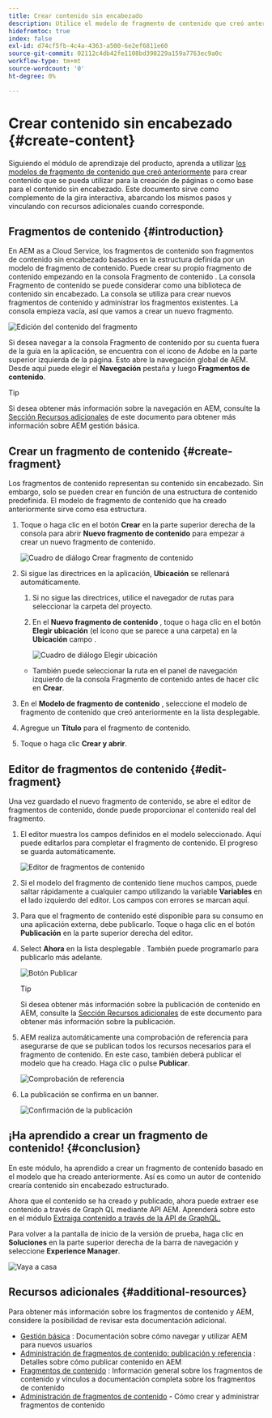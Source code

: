 ```yaml
---
title: Crear contenido sin encabezado
description: Utilice el modelo de fragmento de contenido que creó anteriormente para crear contenido que se pueda usar para la creación de páginas o como base para el contenido sin encabezado.
hidefromtoc: true
index: false
exl-id: d74cf5fb-4c4a-4363-a500-6e2ef6811e60
source-git-commit: 02112c4db42fe1108bd398229a159a7763ec9a0c
workflow-type: tm+mt
source-wordcount: '0'
ht-degree: 0%

---
```


# Crear contenido sin encabezado {#create-content}

Siguiendo el módulo de aprendizaje del producto, aprenda a utilizar [los modelos de fragmento de contenido que creó anteriormente](content-structure.md) para crear contenido que se pueda utilizar para la creación de páginas o como base para el contenido sin encabezado. Este documento sirve como complemento de la gira interactiva, abarcando los mismos pasos y vinculando con recursos adicionales cuando corresponde.

## Fragmentos de contenido {#introduction}

En AEM as a Cloud Service, los fragmentos de contenido son fragmentos de contenido sin encabezado basados en la estructura definida por un modelo de fragmento de contenido. Puede crear su propio fragmento de contenido empezando en la consola Fragmento de contenido . La consola Fragmento de contenido se puede considerar como una biblioteca de contenido sin encabezado. La consola se utiliza para crear nuevos fragmentos de contenido y administrar los fragmentos existentes. La consola empieza vacía, así que vamos a crear un nuevo fragmento.

![Edición del contenido del fragmento](assets/create-content/content-fragment-console.png)

Si desea navegar a la consola Fragmento de contenido por su cuenta fuera de la guía en la aplicación, se encuentra con el icono de Adobe en la parte superior izquierda de la página. Esto abre la navegación global de AEM. Desde aquí puede elegir el **Navegación** pestaña y luego **Fragmentos de contenido**.

>[!TIP]
>
>Si desea obtener más información sobre la navegación en AEM, consulte la [Sección Recursos adicionales](#additional-resources) de este documento para obtener más información sobre AEM gestión básica.

## Crear un fragmento de contenido {#create-fragment}

Los fragmentos de contenido representan su contenido sin encabezado. Sin embargo, solo se pueden crear en función de una estructura de contenido predefinida. El modelo de fragmento de contenido que ha creado anteriormente sirve como esa estructura.

1. Toque o haga clic en el botón **Crear** en la parte superior derecha de la consola para abrir **Nuevo fragmento de contenido** para empezar a crear un nuevo fragmento de contenido.

   ![Cuadro de diálogo Crear fragmento de contenido](assets/create-content/create-content-fragment.png)

1. Si sigue las directrices en la aplicación, **Ubicación** se rellenará automáticamente.

   1. Si no sigue las directrices, utilice el navegador de rutas para seleccionar la carpeta del proyecto.

   1. En el **Nuevo fragmento de contenido** , toque o haga clic en el botón **Elegir ubicación** (el icono que se parece a una carpeta) en la **Ubicación** campo .

      ![Cuadro de diálogo Elegir ubicación](assets/create-content/choose-location.png)
   * También puede seleccionar la ruta en el panel de navegación izquierdo de la consola Fragmento de contenido antes de hacer clic en **Crear**.


1. En el **Modelo de fragmento de contenido** , seleccione el modelo de fragmento de contenido que creó anteriormente en la lista desplegable.

1. Agregue un **Título** para el fragmento de contenido.

1. Toque o haga clic **Crear y abrir**.

## Editor de fragmentos de contenido {#edit-fragment}

Una vez guardado el nuevo fragmento de contenido, se abre el editor de fragmentos de contenido, donde puede proporcionar el contenido real del fragmento.

1. El editor muestra los campos definidos en el modelo seleccionado. Aquí puede editarlos para completar el fragmento de contenido. El progreso se guarda automáticamente.

   ![Editor de fragmentos de contenido](assets/create-content/content-fragment-editor.png)

1. Si el modelo del fragmento de contenido tiene muchos campos, puede saltar rápidamente a cualquier campo utilizando la variable **Variables** en el lado izquierdo del editor. Los campos con errores se marcan aquí.

1. Para que el fragmento de contenido esté disponible para su consumo en una aplicación externa, debe publicarlo. Toque o haga clic en el botón **Publicación** en la parte superior derecha del editor.

1. Select **Ahora** en la lista desplegable . También puede programarlo para publicarlo más adelante.

   ![Botón Publicar](assets/create-content/publish.png)

   >[!TIP]
   >
   >Si desea obtener más información sobre la publicación de contenido en AEM, consulte la [Sección Recursos adicionales](#additional-resources) de este documento para obtener más información sobre la publicación.

1. AEM realiza automáticamente una comprobación de referencia para asegurarse de que se publican todos los recursos necesarios para el fragmento de contenido. En este caso, también deberá publicar el modelo que ha creado. Haga clic o pulse **Publicar**.

   ![Comprobación de referencia](assets/create-content/references.png)

1. La publicación se confirma en un banner.

   ![Confirmación de la publicación](assets/create-content/publish-confirm.png)

## ¡Ha aprendido a crear un fragmento de contenido! {#conclusion}

En este módulo, ha aprendido a crear un fragmento de contenido basado en el modelo que ha creado anteriormente. Así es como un autor de contenido crearía contenido sin encabezado estructurado.

Ahora que el contenido se ha creado y publicado, ahora puede extraer ese contenido a través de Graph QL mediante API AEM. Aprenderá sobre esto en el módulo [Extraiga contenido a través de la API de GraphQL.](extract-content.md)

Para volver a la pantalla de inicio de la versión de prueba, haga clic en **Soluciones** en la parte superior derecha de la barra de navegación y seleccione **Experience Manager**.

![Vaya a casa](assets/create-content/home.png)

## Recursos adicionales {#additional-resources}

Para obtener más información sobre los fragmentos de contenido y AEM, considere la posibilidad de revisar esta documentación adicional.

* [Gestión básica](/help/sites-cloud/authoring/getting-started/basic-handling.md) : Documentación sobre cómo navegar y utilizar AEM para nuevos usuarios
* [Administración de fragmentos de contenido: publicación y referencia](/help/assets/content-fragments/content-fragments-managing.md#publishing-and-referencing-a-fragment) : Detalles sobre cómo publicar contenido en AEM
* [Fragmentos de contenido](/help/assets/content-fragments/content-fragments.md) : Información general sobre los fragmentos de contenido y vínculos a documentación completa sobre los fragmentos de contenido
* [Administración de fragmentos de contenido](/help/assets/content-fragments/content-fragments-managing.md) - Cómo crear y administrar fragmentos de contenido

